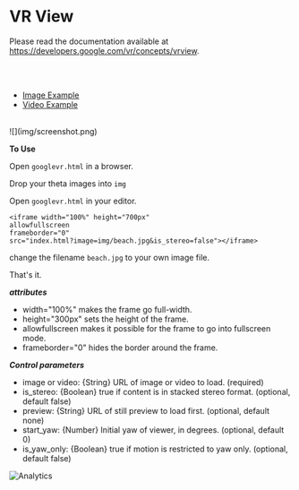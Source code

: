 VR View
=======

Please read the documentation available at
<https://developers.google.com/vr/concepts/vrview>.

<br>
<br> 

* [Image Example](http://theta360.guide/googlevr/googlevr.html)
* [Video Example](http://theta360.guide/googlevr/video-sample.html)

<br>
![](img/screenshot.png)

__To Use__

Open `googlevr.html` in a browser.

Drop your theta images into `img`

Open `googlevr.html` in your editor.


    <iframe width="100%" height="700px"
    allowfullscreen
    frameborder="0"
    src="index.html?image=img/beach.jpg&is_stereo=false"></iframe>

change the filename `beach.jpg` to your own image file.

That's it.

___attributes___

* width="100%" makes the frame go full-width.
* height="300px" sets the height of the frame.
* allowfullscreen makes it possible for the frame to go into fullscreen mode.
* frameborder="0" hides the border around the frame.

___Control parameters___

* image or video: {String} URL of image or video to load. (required)
* is_stereo: {Boolean} true if content is in stacked stereo format. (optional, default false)
* preview: {String} URL of still preview to load first. (optional, default none)
* start_yaw: {Number} Initial yaw of viewer, in degrees. (optional, default 0)
* is_yaw_only: {Boolean} true if motion is restricted to yaw only. (optional, default false)

![Analytics](https://ga-beacon.appspot.com/UA-73311422-5/liveviewer-p5)
